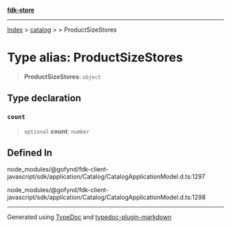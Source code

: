 [**fdk-store**](../../../README.md)
***

[Index](../../../API.md) > [catalog](../../README.md) > [<internal>](../README.md) > ProductSizeStores

# Type alias: ProductSizeStores

> **ProductSizeStores**: `object`

## Type declaration

### `count`

> `optional` **count**: `number`

## Defined In

node\_modules/@gofynd/fdk-client-javascript/sdk/application/Catalog/CatalogApplicationModel.d.ts:1297

node\_modules/@gofynd/fdk-client-javascript/sdk/application/Catalog/CatalogApplicationModel.d.ts:1298

***
Generated using [TypeDoc](https://typedoc.org/) and [typedoc-plugin-markdown](https://www.npmjs.com/package/typedoc-plugin-markdown)
